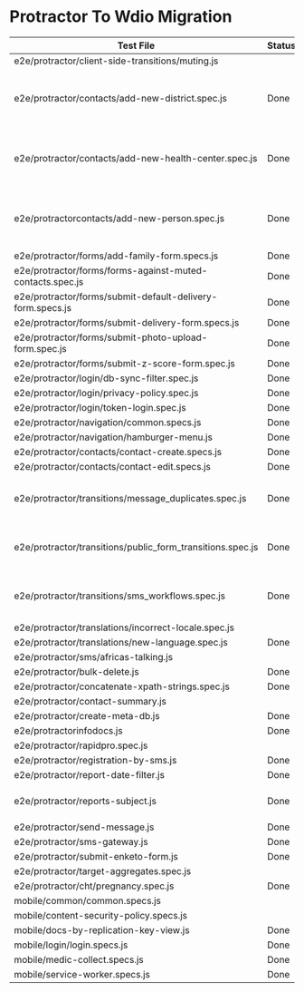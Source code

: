 # Protractor To Wdio Migration

|Test File	|Status	|Owner	|Pull Request Link	|Notes	|
|---	|---	|---	|---	|---	|
|e2e/protractor/client-side-transitions/muting.js	|	|	|	|	|
|e2e/protractor/contacts/add-new-district.spec.js	|Done	|	|	|Already covered in new-lineage-spec|
|e2e/protractor/contacts/add-new-health-center.spec.js	|Done	|	|	|Already covered in new-lineage-spec	|
|e2e/protractorcontacts/add-new-person.spec.js	|Done	|	|	|Already covered in new-lineage-spec	|
|e2e/protractor/forms/add-family-form.specs.js	| Done | Bede |	[#7671](https://github.com/medic/cht-core/pull/7671) |	|
|e2e/protractor/forms/forms-against-muted-contacts.spec.js	|	Done |	Tatiana| [#7971](https://github.com/medic/cht-core/pull/7971)	|	|
|e2e/protractor/forms/submit-default-delivery-form.specs.js	|Done	|Diana |[#7596](https://github.com/medic/cht-core/pull/7596)|	|
|e2e/protractor/forms/submit-delivery-form.specs.js	| Done | Lorena | [#7638](https://github.com/medic/cht-core/pull/7638) |	|
|e2e/protractor/forms/submit-photo-upload-form.spec.js	|Done	|Diana	|[#7596](https://github.com/medic/cht-core/pull/7596)	|	|
|e2e/protractor/forms/submit-z-score-form.spec.js	|Done |Diana	|[#7596](https://github.com/medic/cht-core/pull/7596)	|	|
|e2e/protractor/login/db-sync-filter.spec.js	|Done	|	|	|	|
|e2e/protractor/login/privacy-policy.spec.js	|Done	|Nick	|[#7382](https://github.com/medic/cht-core/pull/7382)	|	|
|e2e/protractor/login/token-login.spec.js	|Done	|Bede	|[#7085](https://github.com/medic/cht-core/pull/7085)	|	|
|e2e/protractor/navigation/common.specs.js	|Done	|Meghna	|[#7308](https://github.com/medic/cht-core/pull/7308)	|	|
|e2e/protractor/navigation/hamburger-menu.js	|Done	|Meghna	|[#7308](https://github.com/medic/cht-core/pull/7308)	|	|
|e2e/protractor/contacts/contact-create.specs.js	|Done	|Lorena	|[#7865](https://github.com/medic/cht-core/pull/7865)	|	|
|e2e/protractor/contacts/contact-edit.specs.js	|Done	|Lorena	|[#7870](https://github.com/medic/cht-core/pull/7870)	|	|
|e2e/protractor/transitions/message_duplicates.spec.js	|Done	|	Bede|[#7316](https://github.com/medic/cht-core/pull/7316)	| Does not need browser	|
|e2e/protractor/transitions/public_form_transitions.spec.js	|Done	|	Bede|[#7316](https://github.com/medic/cht-core/pull/7316)	| Does not need browser	|
|e2e/protractor/transitions/sms_workflows.spec.js	|Done	|	Bede|[#7316](https://github.com/medic/cht-core/pull/7316)	| Does not need browser	|
|e2e/protractor/translations/incorrect-locale.spec.js	|	|	|	|	|
|e2e/protractor/translations/new-language.spec.js	|Done	|Bede	|[#7641](https://github.com/medic/cht-core/pull/7641)	|	|
|e2e/protractor/sms/africas-talking.js	|	|	|	|	|
|e2e/protractor/bulk-delete.js	|Done	|Bede	|[#7430](https://github.com/medic/cht-core/pull/7430)	|	|
|e2e/protractor/concatenate-xpath-strings.spec.js	|Done	|Bede	|[#7333](https://github.com/medic/cht-core/pull/7333)	|	|
|e2e/protractor/contact-summary.js	|	|	|	|	|
|e2e/protractor/create-meta-db.js	|Done	|Bede	|[#7408](https://github.com/medic/cht-core/pull/7408)	|	|
|e2e/protractorinfodocs.js	|Done	| Bede	|[#7318](https://github.com/medic/cht-core/pull/7318)	|	|
|e2e/protractor/rapidpro.spec.js	|	|	|	|	|
|e2e/protractor/registration-by-sms.js	| Done | Bede/Tatiana | [#8146](https://github.com/medic/cht-core/pull/8146) |	|
|e2e/protractor/report-date-filter.js	|Done	|Bede	|[#7429](https://github.com/medic/cht-core/pull/7429)	|	|
|e2e/protractor/reports-subject.js	| Done | Bede/Tatiana | [#8163](https://github.com/medic/cht-core/pull/8163 |	|
|e2e/protractor/send-message.js	| Done | Tatiana| [#8006](https://github.com/medic/cht-core/pull/8006/)|  |
|e2e/protractor/sms-gateway.js	|Done	|Nick	|[#7367](https://github.com/medic/cht-core/pull/7367)	|	|
|e2e/protractor/submit-enketo-form.js	|Done	|Bede	|[#7424](https://github.com/medic/cht-core/pull/7424)	|	|
|e2e/protractor/target-aggregates.spec.js	|	|	|	|	|
|e2e/protractor/cht/pregnancy.spec.js	|Done	|Tatiana	|[#7844](https://github.com/medic/cht-core/pull/7844)	|	|
|mobile/common/common.specs.js	|	|	|	|	|
|mobile/content-security-policy.specs.js	|	|	|	|	|
|mobile/docs-by-replication-key-view.js	|Done	|Bede	|[#7318](https://github.com/medic/cht-core/pull/7318)	|	|
|mobile/login/login.specs.js	|	Done	|Lorena	|[#8276](https://github.com/medic/cht-core/pull/8276)	|	|
|mobile/medic-collect.specs.js	| Done	|Bede	|[#7318](https://github.com/medic/cht-core/pull/7318)	|	|
|mobile/service-worker.specs.js	|Done	|Bede	|[#7318](https://github.com/medic/cht-core/pull/7318)	|	|
